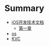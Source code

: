 # Summary

* [iOS开发技术文档](README.md)
    - [第一章](chapter1/KVC键值编码的使用.md)
* [os](os.md)
* [KVC](kvc.md)

